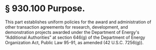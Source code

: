 # § 930.100   Purpose.

This part establishes uniform policies for the award and administration of other transaction agreements for research, development, and demonstration projects awarded under the Department of Energy's “Additional Authorities” at section 646(g) of the Department of Energy Organization Act, Public Law 95-91, as amended (42 U.S.C. 7256(g)).






